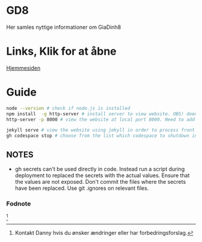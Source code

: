 # GD8
Her samles nyttige informationer om GiaDinh8  

# Links, Klik for at åbne
[Hjemmesiden](https://eo-le.github.io/GD8/)

# Guide
```bash
node --version # check if node.js is installed
npm install  -g http-server # install server to view website. OBS! doens't work with jekyll website
http-server -p 8000 # view the website at local port 8000. Need to add port 8000 in PORTS next to TERMINAL. OBS! doens't work with jekyll website

jekyll serve # view the website using jekyll in order to process front matters, _layouts and so on
gh codespace stop # choose from the list which codespace to shutdown in stead of do it from github.com
```  
  
## NOTES
* gh secrets can't be used directly in code. 
  Instead run a script during deployment to replaced the secrets with the actual values. 
  Ensure that the values are not exposed. 
  Don't commit the files where the secrets have been replaced.
  Use git .ignores on relevant files.


### Fodnote
[^1]


[^1]: Kontakt Danny hvis du ønsker ændringer eller har forbedringsforslag.
